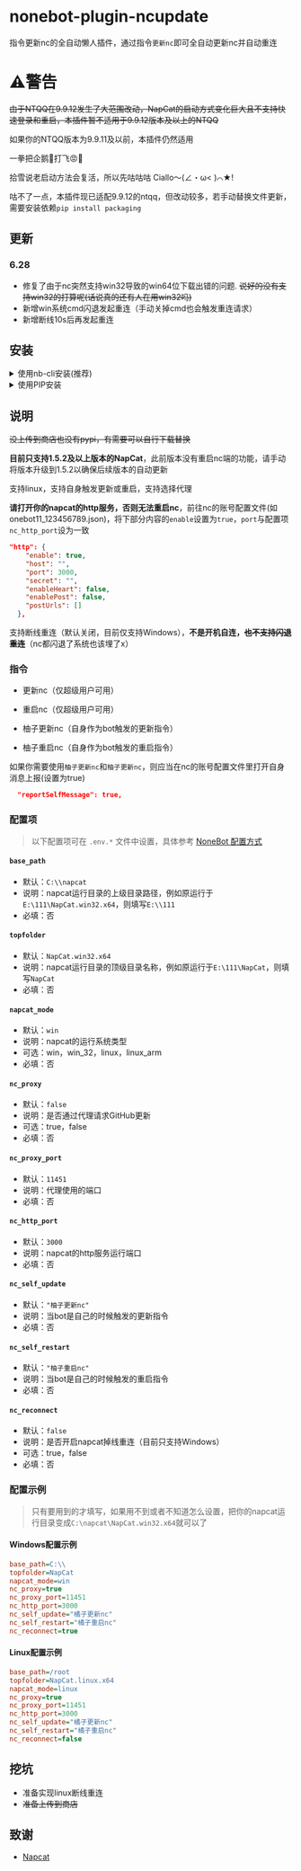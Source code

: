 # nonebot-plugin-ncupdate
指令更新nc的全自动懒人插件，通过指令`更新nc`即可全自动更新nc并自动重连

# ⚠警告
~~由于NTQQ在9.9.12发生了大范围改动，NapCat的启动方式变化巨大且不支持快速登录和重启，本插件暂不适用于9.9.12版本及以上的NTQQ~~

如果你的NTQQ版本为9.9.11及以前，本插件仍然适用

一拳把企鹅🐎打飞😡👊

拾雪说老启动方法会复活，所以先咕咕咕 Ciallo～(∠・ω< )⌒★!

咕不了一点，本插件现已适配9.9.12的ntqq，但改动较多，若手动替换文件更新，需要安装依赖`pip install packaging`
## 更新
### 6.28
- 修复了由于nc突然支持win32导致的win64位下载出错的问题. ~~说好的没有支持win32的打算呢(话说真的还有人在用win32吗)~~
- 新增win系统cmd闪退发起重连（手动关掉cmd也会触发重连请求）
- 新增断线10s后再发起重连

## 安装
<details>
<summary>使用nb-cli安装(推荐)</summary>


    nb plugin install nonebot-plugin-ncupdate
    

</details>

<details>
<summary>使用PIP安装</summary>


    pip install nonebot-plugin-ncupdate
    
若安装了虚拟环境，请在虚拟环境中操作。安装完成后，请在你的`bot.py`文件中添加以下代码来导入插件：
 `nonebot.load_plugin("nonebot_plugin_ncupdate")`
</details>

## 说明
~~没上传到商店也没有pypi，有需要可以自行下载替换~~

**目前只支持1.5.2及以上版本的NapCat**，此前版本没有重启nc端的功能，请手动将版本升级到1.5.2以确保后续版本的自动更新

支持linux，支持自身触发更新或重启，支持选择代理


**请打开你的napcat的http服务，否则无法重启nc**，前往nc的账号配置文件(如onebot11_123456789.json)，将下部分内容的`enable`设置为`true`，`port`与配置项`nc_http_port`设为一致
```json
"http": {
    "enable": true,
    "host": "",
    "port": 3000,
    "secret": "",
    "enableHeart": false,
    "enablePost": false,
    "postUrls": []
  },
```
支持断线重连（默认关闭，目前仅支持Windows），**不是开机自连，~~也不支持闪退重连~~**（nc都闪退了系统也该埋了x）

### 指令


- 更新nc（仅超级用户可用）

- 重启nc（仅超级用户可用）

- 柚子更新nc（自身作为bot触发的更新指令）

- 柚子重启nc（自身作为bot触发的重启指令）

如果你需要使用`柚子更新nc`和`柚子更新nc`，则应当在nc的账号配置文件里打开自身消息上报(设置为true)
```json
  "reportSelfMessage": true,
```
### 配置项

> 以下配置项可在 `.env.*` 文件中设置，具体参考 [NoneBot 配置方式](https://nonebot.dev/docs/appendices/config)

#### `base_path`

- 默认：`C:\\napcat`
- 说明：napcat运行目录的上级目录路径，例如原运行于`E:\111\NapCat.win32.x64`，则填写`E:\\111`
- 必填：否

#### `topfolder`

- 默认：`NapCat.win32.x64`
- 说明：napcat运行目录的顶级目录名称，例如原运行于`E:\111\NapCat`，则填写`NapCat`
- 必填：否

#### `napcat_mode`

- 默认：`win`
- 说明：napcat的运行系统类型
- 可选：win，win_32，linux，linux_arm
- 必填：否

#### `nc_proxy`

- 默认：`false`
- 说明：是否通过代理请求GitHub更新
- 可选：true，false
- 必填：否

#### `nc_proxy_port`

- 默认：`11451`
- 说明：代理使用的端口
- 必填：否

#### `nc_http_port`

- 默认：`3000`
- 说明：napcat的http服务运行端口
- 必填：否

#### `nc_self_update`

- 默认：`"柚子更新nc"`
- 说明：当bot是自己的时候触发的更新指令
- 必填：否

#### `nc_self_restart`

- 默认：`"柚子重启nc"`
- 说明：当bot是自己的时候触发的重启指令
- 必填：否

#### `nc_reconnect`

- 默认：`false`
- 说明：是否开启napcat掉线重连（目前只支持Windows）
- 可选：true，false
- 必填：否

### 配置示例
> 只有要用到的才填写，如果用不到或者不知道怎么设置，把你的napcat运行目录变成`C:\napcat\NapCat.win32.x64`就可以了
#### Windows配置示例
```ini
base_path=C:\\
topfolder=NapCat
napcat_mode=win
nc_proxy=true
nc_proxy_port=11451
nc_http_port=3000
nc_self_update="橘子更新nc"
nc_self_restart="橘子重启nc"
nc_reconnect=true
```
#### Linux配置示例
```ini
base_path=/root
topfolder=NapCat.linux.x64
napcat_mode=linux
nc_proxy=true
nc_proxy_port=11451
nc_http_port=3000
nc_self_update="橘子更新nc"
nc_self_restart="橘子重启nc"
nc_reconnect=false
```
## 挖坑
- 准备实现linux断线重连
- ~~准备上传到商店~~

## 致谢


- [Napcat](https://github.com/NapNeko/NapCatQQ)
